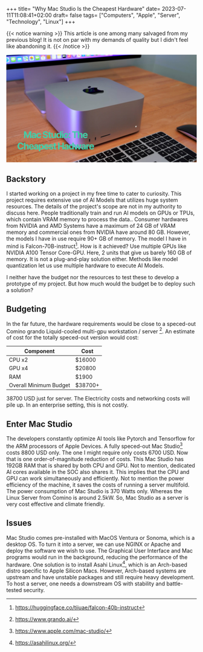 +++
title= "Why Mac Studio Is the Cheapest Hardware"
date= 2023-07-11T11:08:41+02:00
draft= false
tags= ["Computers", "Apple", "Server", "Technology", "Linux"]
+++

{{< notice warning >}}
This article is one among many salvaged from my previous blog! It is not on par with my demands of quality but I didn't feel like abandoning it.
{{< /notice >}}

![](https://github.com/abalajiksh/gifabxyz/raw/main/mac-studio.png)

## Backstory

I started working on a project in my free time to cater to curiosity. This project requires extensive use of AI Models that utilizes huge system resources. The details of the project's scope are not in my authority to discuss here. People traditionally train and run AI models on GPUs or TPUs, which contain VRAM memory to process the data.. Consumer hardwares from NVIDIA and AMD Systems have a maximum of 24 GB of VRAM memory and commercial ones from NVIDIA have around 80 GB. However, the models I have in use require 90+ GB of memory. The model I have in mind is Falcon-70B-instruct[^1]. How is it achieved? Use multiple GPUs like NVIDIA A100 Tensor Core-GPU. Here, 2 units that give us barely 160 GB of memory. It is not a plug-and-play solution either. Methods like model quantization let us use multiple hardware to execute AI Models. 

I neither have the budget nor the resources to test these to develop a prototype of my project. But how much would the budget be to deploy such a solution?

## Budgeting

In the far future, the hardware requirements would be close to a speced-out Comino grando Liquid-cooled multi-gpu workstation / server [^2]. An estimate of cost for the totally speced-out version would cost:

| Component              | Cost    |
|------------------------|---------|
| CPU x2                 | $16000  |
| GPU x4                 | $20800  |
| RAM                    | $1900   |
| Overall Minimum Budget | $38700+ |

38700 USD just for server. The Electricity costs and networking costs will pile up. In an enterprise setting, this is not costly.

## Enter Mac Studio

The developers constantly optimize AI tools like Pytorch and Tensorflow for the ARM processors of Apple Devices. A fully speced-out Mac Studio[^3] costs 8800 USD only. The one I might require only costs 6700 USD. Now that is one order-of-magnitude reduction of costs. This Mac Studio has 192GB RAM that is shared by both CPU and GPU. Not to mention, dedicated AI cores available in the SOC also shares it. This implies that the CPU and GPU can work simultaneously and efficiently. Not to mention the power efficiency of the machine, it saves the costs of running a server multifold. The power consumption of Mac Studio is 370 Watts only. Whereas the Linux Server from Comino is around 2.5kW. So, Mac Studio as a server is very cost effective and climate friendly.

## Issues

Mac Studio comes pre-installed with MacOS Ventura or Sonoma, which is a desktop OS. To turn it into a server, we can use NGINX or Apache and deploy the software we wish to use. The Graphical User Interface and Mac programs would run in the background, reducing the performance of the hardware. One solution is to install Asahi Linux[^4], which is an Arch-based distro specific to Apple Silicon Macs. However, Arch-based systems are upstream and have unstable packages and still require heavy development. To host a server, one needs a downstream OS with stability and battle-tested security.


[^1]: https://huggingface.co/tiiuae/falcon-40b-instruct
[^2]: https://www.grando.ai/
[^3]: https://www.apple.com/mac-studio/
[^4]: https://asahilinux.org/